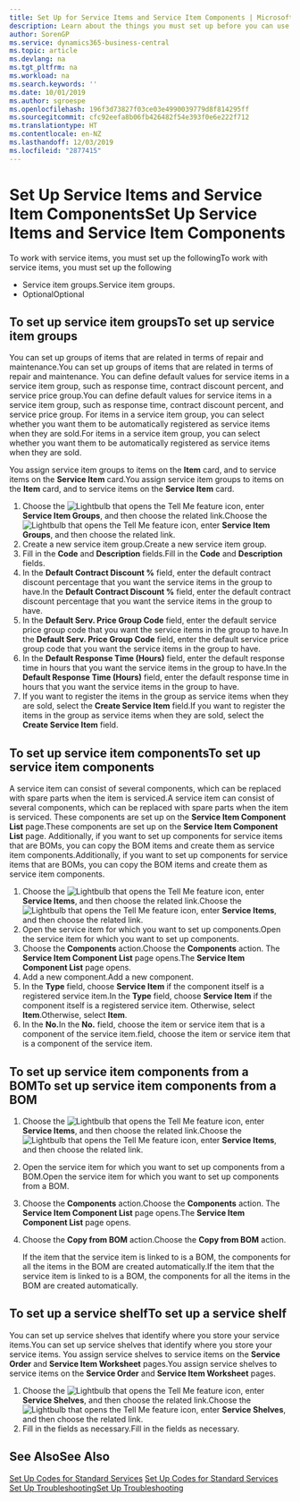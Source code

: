 ```yaml
---
title: Set Up for Service Items and Service Item Components | Microsoft Docs
description: Learn about the things you must set up before you can use service items, including default values such as response time, contract discount percent, and service price group.
author: SorenGP
ms.service: dynamics365-business-central
ms.topic: article
ms.devlang: na
ms.tgt_pltfrm: na
ms.workload: na
ms.search.keywords: ''
ms.date: 10/01/2019
ms.author: sgroespe
ms.openlocfilehash: 196f3d73827f03ce03e4990039779d8f814295ff
ms.sourcegitcommit: cfc92eefa8b06fb426482f54e393f0e6e222f712
ms.translationtype: HT
ms.contentlocale: en-NZ
ms.lasthandoff: 12/03/2019
ms.locfileid: "2877415"
---
```

# <a name="set-up-service-items-and-service-item-components"></a><span data-ttu-id="c0211-103">Set Up Service Items and Service Item Components</span><span class="sxs-lookup"><span data-stu-id="c0211-103">Set Up Service Items and Service Item Components</span></span>
<span data-ttu-id="c0211-104">To work with service items, you must set up the following</span><span class="sxs-lookup"><span data-stu-id="c0211-104">To work with service items, you must set up the following</span></span>

* <span data-ttu-id="c0211-105">Service item groups.</span><span class="sxs-lookup"><span data-stu-id="c0211-105">Service item groups.</span></span>
* <span data-ttu-id="c0211-106">Optional</span><span class="sxs-lookup"><span data-stu-id="c0211-106">Optional</span></span>

## <a name="to-set-up-service-item-groups"></a><span data-ttu-id="c0211-107">To set up service item groups</span><span class="sxs-lookup"><span data-stu-id="c0211-107">To set up service item groups</span></span>
<span data-ttu-id="c0211-108">You can set up groups of items that are related in terms of repair and maintenance.</span><span class="sxs-lookup"><span data-stu-id="c0211-108">You can set up groups of items that are related in terms of repair and maintenance.</span></span> <span data-ttu-id="c0211-109">You can define default values for service items in a service item group, such as response time, contract discount percent, and service price group.</span><span class="sxs-lookup"><span data-stu-id="c0211-109">You can define default values for service items in a service item group, such as response time, contract discount percent, and service price group.</span></span> <span data-ttu-id="c0211-110">For items in a service item group, you can select whether you want them to be automatically registered as service items when they are sold.</span><span class="sxs-lookup"><span data-stu-id="c0211-110">For items in a service item group, you can select whether you want them to be automatically registered as service items when they are sold.</span></span>  

<span data-ttu-id="c0211-111">You assign service item groups to items on the **Item** card, and to service items on the **Service Item** card.</span><span class="sxs-lookup"><span data-stu-id="c0211-111">You assign service item groups to items on the **Item** card, and to service items on the **Service Item** card.</span></span>  

1. <span data-ttu-id="c0211-112">Choose the ![Lightbulb that opens the Tell Me feature](media/ui-search/search_small.png "Tell me what you want to do") icon, enter **Service Item Groups**, and then choose the related link.</span><span class="sxs-lookup"><span data-stu-id="c0211-112">Choose the ![Lightbulb that opens the Tell Me feature](media/ui-search/search_small.png "Tell me what you want to do") icon, enter **Service Item Groups**, and then choose the related link.</span></span>  
2. <span data-ttu-id="c0211-113">Create a new service item group.</span><span class="sxs-lookup"><span data-stu-id="c0211-113">Create a new service item group.</span></span>  
3. <span data-ttu-id="c0211-114">Fill in the **Code** and **Description** fields.</span><span class="sxs-lookup"><span data-stu-id="c0211-114">Fill in the **Code** and **Description** fields.</span></span>  
4. <span data-ttu-id="c0211-115">In the **Default Contract Discount %** field, enter the default contract discount percentage that you want the service items in the group to have.</span><span class="sxs-lookup"><span data-stu-id="c0211-115">In the **Default Contract Discount %** field, enter the default contract discount percentage that you want the service items in the group to have.</span></span>  
5. <span data-ttu-id="c0211-116">In the **Default Serv. Price Group Code** field, enter the default service price group code that you want the service items in the group to have.</span><span class="sxs-lookup"><span data-stu-id="c0211-116">In the **Default Serv. Price Group Code** field, enter the default service price group code that you want the service items in the group to have.</span></span>  
6. <span data-ttu-id="c0211-117">In the **Default Response Time (Hours)** field, enter the default response time in hours that you want the service items in the group to have.</span><span class="sxs-lookup"><span data-stu-id="c0211-117">In the **Default Response Time (Hours)** field, enter the default response time in hours that you want the service items in the group to have.</span></span>  
7. <span data-ttu-id="c0211-118">If you want to register the items in the group as service items when they are sold, select the **Create Service Item** field.</span><span class="sxs-lookup"><span data-stu-id="c0211-118">If you want to register the items in the group as service items when they are sold, select the **Create Service Item** field.</span></span>  

## <a name="to-set-up-service-item-components"></a><span data-ttu-id="c0211-119">To set up service item components</span><span class="sxs-lookup"><span data-stu-id="c0211-119">To set up service item components</span></span>
<span data-ttu-id="c0211-120">A service item can consist of several components, which can be replaced with spare parts when the item is serviced.</span><span class="sxs-lookup"><span data-stu-id="c0211-120">A service item can consist of several components, which can be replaced with spare parts when the item is serviced.</span></span> <span data-ttu-id="c0211-121">These components are set up on the **Service Item Component List** page.</span><span class="sxs-lookup"><span data-stu-id="c0211-121">These components are set up on the **Service Item Component List** page.</span></span> <span data-ttu-id="c0211-122">Additionally, if you want to set up components for service items that are BOMs, you can copy the BOM items and create them as service item components.</span><span class="sxs-lookup"><span data-stu-id="c0211-122">Additionally, if you want to set up components for service items that are BOMs, you can copy the BOM items and create them as service item components.</span></span>

1. <span data-ttu-id="c0211-123">Choose the ![Lightbulb that opens the Tell Me feature](media/ui-search/search_small.png "Tell me what you want to do") icon, enter **Service Items**, and then choose the related link.</span><span class="sxs-lookup"><span data-stu-id="c0211-123">Choose the ![Lightbulb that opens the Tell Me feature](media/ui-search/search_small.png "Tell me what you want to do") icon, enter **Service Items**, and then choose the related link.</span></span>
2. <span data-ttu-id="c0211-124">Open the service item for which you want to set up components.</span><span class="sxs-lookup"><span data-stu-id="c0211-124">Open the service item for which you want to set up components.</span></span>  
3. <span data-ttu-id="c0211-125">Choose the **Components** action.</span><span class="sxs-lookup"><span data-stu-id="c0211-125">Choose the **Components** action.</span></span> <span data-ttu-id="c0211-126">The **Service Item Component List** page opens.</span><span class="sxs-lookup"><span data-stu-id="c0211-126">The **Service Item Component List** page opens.</span></span>  
4. <span data-ttu-id="c0211-127">Add a new component.</span><span class="sxs-lookup"><span data-stu-id="c0211-127">Add a new component.</span></span>  
5. <span data-ttu-id="c0211-128">In the **Type** field, choose **Service Item** if the component itself is a registered service item.</span><span class="sxs-lookup"><span data-stu-id="c0211-128">In the **Type** field, choose **Service Item** if the component itself is a registered service item.</span></span> <span data-ttu-id="c0211-129">Otherwise, select **Item**.</span><span class="sxs-lookup"><span data-stu-id="c0211-129">Otherwise, select **Item**.</span></span>  
6. <span data-ttu-id="c0211-130">In the **No.**</span><span class="sxs-lookup"><span data-stu-id="c0211-130">In the **No.**</span></span> <span data-ttu-id="c0211-131">field, choose the item or service item that is a component of the service item.</span><span class="sxs-lookup"><span data-stu-id="c0211-131">field, choose the item or service item that is a component of the service item.</span></span>  

## <a name="to-set-up-service-item-components-from-a-bom"></a><span data-ttu-id="c0211-132">To set up service item components from a BOM</span><span class="sxs-lookup"><span data-stu-id="c0211-132">To set up service item components from a BOM</span></span>
1.  <span data-ttu-id="c0211-133">Choose the ![Lightbulb that opens the Tell Me feature](media/ui-search/search_small.png "Tell me what you want to do") icon, enter **Service Items**, and then choose the related link.</span><span class="sxs-lookup"><span data-stu-id="c0211-133">Choose the ![Lightbulb that opens the Tell Me feature](media/ui-search/search_small.png "Tell me what you want to do") icon, enter **Service Items**, and then choose the related link.</span></span>  
2. <span data-ttu-id="c0211-134">Open the service item for which you want to set up components from a BOM.</span><span class="sxs-lookup"><span data-stu-id="c0211-134">Open the service item for which you want to set up components from a BOM.</span></span>  
3. <span data-ttu-id="c0211-135">Choose the **Components** action.</span><span class="sxs-lookup"><span data-stu-id="c0211-135">Choose the **Components** action.</span></span> <span data-ttu-id="c0211-136">The **Service Item Component List** page opens.</span><span class="sxs-lookup"><span data-stu-id="c0211-136">The **Service Item Component List** page opens.</span></span>  
4. <span data-ttu-id="c0211-137">Choose the **Copy from BOM** action.</span><span class="sxs-lookup"><span data-stu-id="c0211-137">Choose the **Copy from BOM** action.</span></span>  

    <span data-ttu-id="c0211-138">If the item that the service item is linked to is a BOM, the components for all the items in the BOM are created automatically.</span><span class="sxs-lookup"><span data-stu-id="c0211-138">If the item that the service item is linked to is a BOM, the components for all the items in the BOM are created automatically.</span></span>  

## <a name="to-set-up-a-service-shelf"></a><span data-ttu-id="c0211-139">To set up a service shelf</span><span class="sxs-lookup"><span data-stu-id="c0211-139">To set up a service shelf</span></span>
<span data-ttu-id="c0211-140">You can set up service shelves that identify where you store your service items.</span><span class="sxs-lookup"><span data-stu-id="c0211-140">You can set up service shelves that identify where you store your service items.</span></span> <span data-ttu-id="c0211-141">You assign service shelves to service items on the **Service Order** and **Service Item Worksheet** pages.</span><span class="sxs-lookup"><span data-stu-id="c0211-141">You assign service shelves to service items on the **Service Order** and **Service Item Worksheet** pages.</span></span>  

1. <span data-ttu-id="c0211-142">Choose the ![Lightbulb that opens the Tell Me feature](media/ui-search/search_small.png "Tell me what you want to do") icon, enter **Service Shelves**, and then choose the related link.</span><span class="sxs-lookup"><span data-stu-id="c0211-142">Choose the ![Lightbulb that opens the Tell Me feature](media/ui-search/search_small.png "Tell me what you want to do") icon, enter **Service Shelves**, and then choose the related link.</span></span>
2. <span data-ttu-id="c0211-143">Fill in the fields as necessary.</span><span class="sxs-lookup"><span data-stu-id="c0211-143">Fill in the fields as necessary.</span></span>

## <a name="see-also"></a><span data-ttu-id="c0211-144">See Also</span><span class="sxs-lookup"><span data-stu-id="c0211-144">See Also</span></span>
<span data-ttu-id="c0211-145">[Set Up Codes for Standard Services](service-how-setup-service-coding.md) </span><span class="sxs-lookup"><span data-stu-id="c0211-145">[Set Up Codes for Standard Services](service-how-setup-service-coding.md) </span></span>  
[<span data-ttu-id="c0211-146">Set Up Troubleshooting</span><span class="sxs-lookup"><span data-stu-id="c0211-146">Set Up Troubleshooting</span></span>](service-how-setup-troubleshooting.md)
